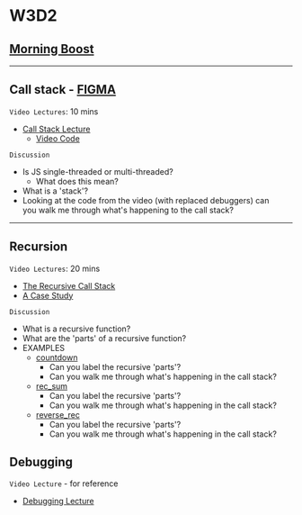 # W3D2

## [Morning Boost]

---

## Call stack - [FIGMA]

`Video Lectures`: 10 mins

- [Call Stack Lecture]
  - [Video Code](./code-it-out/call_stack.js)

`Discussion`

- Is JS single-threaded or multi-threaded?
  - What does this mean?
- What is a 'stack'?
- Looking at the code from the video (with replaced debuggers) can\
you walk me through what's happening to the call stack?

---

## Recursion

`Video Lectures`: 20 mins

- [The Recursive Call Stack]
- [A Case Study]

`Discussion`

- What is a recursive function?
- What are the 'parts' of a recursive function?
- EXAMPLES
  - [countdown](./code-it-out/countdown.js)
    - Can you label the recursive 'parts'?
    - Can you walk me through what's happening in the call stack?
  - [rec_sum](./code-it-out/rec_sum.js)
    - Can you label the recursive 'parts'?
    - Can you walk me through what's happening in the call stack?
  - [reverse_rec](./code-it-out/reverse_rec.js)
    - Can you label the recursive 'parts'?
    - Can you walk me through what's happening in the call stack?

## Debugging

`Video Lecture` - for reference

- [Debugging Lecture]

<!-- constant links -->
[FIGMA]: https://www.figma.com/file/UMWdZXSOPlm3rRSXSNzEAf/Callstack?node-id=0%3A1
<!-- per cohort -->
[Morning Boost]: https://open.appacademy.io/learn/js-py---aug-2021-cohort-1-online/week-3-aug-2021-cohort-1-online/tuesday-morning-boost
[Call Stack Lecture]: https://open.appacademy.io/learn/js-py---aug-2021-cohort-1-online/week-3-aug-2021-cohort-1-online/call-stack-lecture
[The Recursive Call Stack]: https://open.appacademy.io/learn/js-py---aug-2021-cohort-1-online/week-3-aug-2021-cohort-1-online/the-recursive-call-stack
[A Case Study]: https://open.appacademy.io/learn/js-py---aug-2021-cohort-1-online/week-3-aug-2021-cohort-1-online/a-case-study
[Debugging Lecture]: https://open.appacademy.io/learn/js-py---aug-2021-cohort-1-online/week-3-aug-2021-cohort-1-online/debugging-walkthrough
